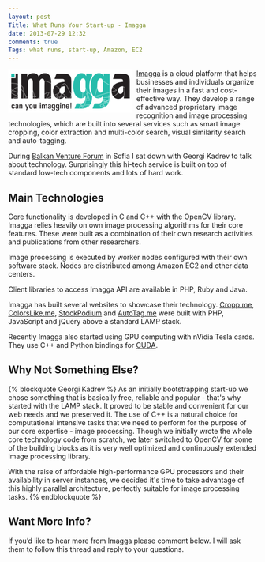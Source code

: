 ```yaml
---
layout: post
Title: What Runs Your Start-up - Imagga
date: 2013-07-29 12:32
comments: true
Tags: what runs, start-up, Amazon, EC2
---
```


<img src="/images/startup/imagga.png" alt="Imagga" style="float:left; margin-right:10px;" />

[Imagga](http://imagga.com/) is a cloud platform that helps businesses and 
individuals organize their images in a fast and cost-effective way. They 
develop a range of advanced proprietary image recognition and image processing
technologies, which are built into several services such as smart image
cropping, color extraction and multi-color search, visual similarity search and
auto-tagging.

During 
[Balkan Venture Forum](/blog/2013/05/23/balkan-venture-forum-sofia-post-mortem/)
in Sofia I sat down with Georgi Kadrev to talk about technology.
Surprisingly this hi-tech service is built on top of standard low-tech components
and lots of hard work.

Main Technologies
-----------------

Core functionality is developed in C and C++ with the OpenCV library. 
Imagga relies heavily on own image processing algorithms for their core
features. These were built as a combination of their own research activities
and publications from other researchers.

Image processing is executed by worker nodes configured with their own
software stack. Nodes are distributed among Amazon EC2 and other data centers.

Client libraries to access Imagga API are available in PHP, Ruby and Java.

Imagga has built several websites to showcase their technology.
[Cropp.me](http://cropp.me/), [ColorsLike.me](http://colorslike.me/),
[StockPodium](http://www.stockpodium.com) and [AutoTag.me](http://autotag.me/)
were built with PHP, JavaScript and jQuery above a standard LAMP stack.

Recently Imagga also started using GPU computing with nVidia Tesla cards.
They use C++ and Python bindings for
[CUDA](https://developer.nvidia.com/what-cuda).

Why Not Something Else?
-----------------------

{% blockquote Georgi Kadrev %}
As an initially bootstrapping start-up we chose something that is basically free,
reliable and popular - that's why started with the LAMP stack. It proved to be
stable and convenient for our web needs and we preserved it.
The use of C++ is a natural choice for computational intensive tasks that we
need to perform for the purpose of our core expertise - image processing. 
Though we initially wrote the whole core technology code from scratch, we later
switched to OpenCV for some of the building blocks as it is very well optimized
and continuously extended image processing library.

With the raise of affordable high-performance GPU processors and their availability
in server instances, we decided it's time to take advantage of this highly parallel
architecture, perfectly suitable for image processing tasks.
{% endblockquote %}

Want More Info?
---------------

If you’d like to hear more from Imagga please comment below.
I will ask them to follow this thread and reply to your questions.
